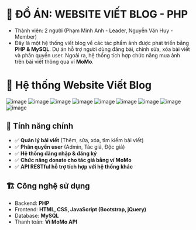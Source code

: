 # 🚀 ĐỒ ÁN: WEBSITE VIẾT BLOG - PHP
- Thành viên: 2 người (Phạm Minh Anh - Leader, Nguyễn Văn Huy - Member)
- Đây là một hệ thống viết blog về các tác phẩm ảnh được phát triển bằng **PHP & MySQL**. Dự án hỗ trợ người dùng đăng bài, chỉnh sửa, xóa bài viết và phân quyền user. Ngoài ra, hệ thống tích hợp chức năng mua ảnh trên bài viết thông qua ví **MoMo**.

# 🌟 Hệ thống Website Viết Blog
![image](https://github.com/user-attachments/assets/9a4967f4-67f3-41d7-8c29-49975c93440c)
![image](https://github.com/user-attachments/assets/6b6f791a-4617-4964-bcac-362607760ed4)
![image](https://github.com/user-attachments/assets/3ff38882-c900-40e8-be04-c01d633cfe5a)
![image](https://github.com/user-attachments/assets/3777d0e7-7f55-4dc1-9e2a-351cdb7ae2a8)
![image](https://github.com/user-attachments/assets/e6b49dbf-e9b3-4a5d-b5df-c3db779356d0)
![image](https://github.com/user-attachments/assets/228a2162-278f-440b-953b-cdb8e9026dc0)
![image](https://github.com/user-attachments/assets/5542323d-237a-4e26-8f6b-ad0b55ea6ed9)
![image](https://github.com/user-attachments/assets/99daab7c-f5f5-4c79-a4ad-018dde41dc15)
![image](https://github.com/user-attachments/assets/a7fb4c57-4e5b-47c1-8f60-37ace7d29e8f)

## 📌 Tính năng chính
- ✅ **Quản lý bài viết** (Thêm, sửa, xóa, tìm kiếm bài viết)
- ✅ **Phân quyền user** (Admin, Tác giả, Độc giả)
- ✅ **Hệ thống đăng nhập & đăng ký**
- ✅ **Chức năng donate cho tác giả bằng ví MoMo**
- ✅ **API RESTful hỗ trợ tích hợp với hệ thống khác**

## 🏗 Công nghệ sử dụng
- Backend: **PHP**
- Frontend: **HTML, CSS, JavaScript (Bootstrap, jQuery)**
- Database: **MySQL**
- Thanh toán: **Ví MoMo API**
